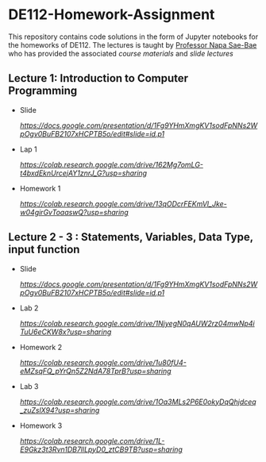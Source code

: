 DE112-Homework-Assignment
==========================
This repository contains code solutions in the form of Jupyter notebooks for the homeworks  of  DE112. The lectures is taught by [Professor Napa Sae-Bae](https://www.linkedin.com/in/napa-sae-bae-262380b) who has provided the associated *course materials* and *slide lectures*


**Lecture 1: Introduction to Computer Programming**
------------------
- Slide
  
   *https://docs.google.com/presentation/d/1Fg9YHmXmgKV1sodFpNNs2WpOgv0BuFB2107xHCPTB5o/edit#slide=id.p1*
  
- Lap 1

   *https://colab.research.google.com/drive/162Mg7omLG-t4bxdEknUrcejAY1znrJ_G?usp=sharing*
   
- Homework 1

   *https://colab.research.google.com/drive/13qODcrFEKmVl_Jke-w04girGvToaaswQ?usp=sharing*




**Lecture 2 - 3 : Statements, Variables, Data Type, input function**
------------------

- Slide

   *https://docs.google.com/presentation/d/1Fg9YHmXmgKV1sodFpNNs2WpOgv0BuFB2107xHCPTB5o/edit#slide=id.p1* 

- Lab 2
  
   *https://colab.research.google.com/drive/1NjyegN0qAUW2rz04mwNp4iTuU6eCKW8x?usp=sharing*

- Homework 2
  
   *https://colab.research.google.com/drive/1u80fU4-eMZsqFQ_pYrQn5Z2NdA78TprB?usp=sharing*

- Lab 3

   *https://colab.research.google.com/drive/1Oa3MLs2P6E0okyDqQhjdceq_zuZslX94?usp=sharing*

- Homework 3

   *https://colab.research.google.com/drive/1L-E9Gkz3t3Rvn1DB7llLpyD0_ztCB9TB?usp=sharing*




